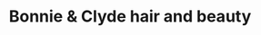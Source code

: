 ---
title: "Bonnie & Clyde hair and beauty"
url: /gelsenkirchen/bonnie-und-clyde-hair-and-beauty/
shop: Kosmetik
---